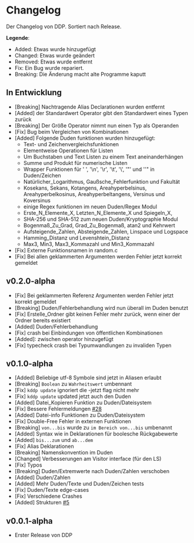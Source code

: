 # Changelog

Der Changelog von DDP. Sortiert nach Release.

**Legende**:
 - Added:    Etwas wurde hinzugefügt
 - Changed:  Etwas wurde geändert
 - Removed:  Etwas wurde entfernt
 - Fix:      Ein Bug wurde repariert.
 - Breaking: Die Änderung macht alte Programme kaputt

## In Entwicklung

- [Breaking] Nachtragende Alias Declarationen wurden entfernt
- [Added] der Standardwert Operator gibt den Standardwert eines Typen zurück
- [Breaking] Der Größe Operator nimmt nun einen Typ als Operanden
- [Fix] Bug beim Vergleichen von Kombinationen
- [Added] Folgende Duden funktionen wurden hinzugefügt:
  - Text- und Zeichenvergleichsfunktionen
  - Elementweise Operationen für Listen
  - Um Buchstaben und Text Listen zu einem Text aneinanderhängen
  - Summe und Produkt für numerische Listen
  - Wrapper Funktionen für ' ', '\n', '\r', '\t', '\\', '"' und '\'" in Duden/Zeichen 
  - Natürlicher_Logarithmus, Gaußsche_Fehlerfunktion und Fakultät
  - Kosekans, Sekans, Kotangens, Areahyperbelsinus, Areahyperbelkosinus, Areahyperbeltangens, Versinus und Koversinus
  - einige Regex funktionen im neuen Duden/Regex Modul 
  - Erste_N_Elemente_X, Letzten_N_Elemente_X und Spiegeln_X,
  - SHA-256 und SHA-512 zum neuen Duden/Kryptographie Modul
  - Bogenmaß_Zu_Grad, Grad_Zu_Bogenmaß, atan2 und Kehrwert
  - Aufsteigende_Zahlen, Absteigende_Zahlen, Linspace und Logspace
  - Hamming_Distanz und Levenshtein_Distanz
  - Max3, Min3, Max3_Kommazahl und Min3_Kommazahl
- [Fix] Externe Funktionsnamen in random.c
- [Fix] Bei allen geklammerten Argumenten werden Fehler jetzt korrekt gemeldet

## v0.2.0-alpha

- [Fix] Bei geklammerten Referenz Argumenten werden Fehler jetzt korrekt gemeldet
- [Breaking] Duden/Fehlerbehandlung wird nun überall im Duden benutzt
- [Fix] Erstelle_Ordner gibt keinen Fehler mehr zurück, wenn einer der Ordner bereits existiert
- [Added] Duden/Fehlerbehandlung
- [Fix] crash bei Einbindungen von öffentlichen Kombinationen
- [Added]: zwischen operator hinzugefügt
- [Fix] typecheck crash bei Typumwandlungen zu invaliden Typen

## v0.1.0-alpha

- [Added] Beliebige utf-8 Symbole sind jetzt in Aliasen erlaubt
- [Breaking] `Boolean` zu `Wahrheitswert` umbennant
- [Fix] `kddp update` ignoriert die -jetzt flag nicht mehr
- [Fix] `kddp update` updated jetzt auch den Duden
- [Added] Datei_Kopieren Funktion zu Duden/Dateisystem 
- [Fix] Bessere Fehlermeldungen [#28](https://github.com/DDP-Projekt/Kompilierer/pull/28)
- [Added] Datei-info Funktionen zu Duden/Dateisystem 
- [Fix] Double-Free Fehler in externen Funktionen
- [Breaking] `von...bis` wurde zu `im Bereich von...bis` umbenannt
- [Added] Syntax wie in Deklarationen für boolesche Rückgabewerte
- [Added] `bis...zum` und `ab...dem`
- [Fix] Alias Deklarationen
- [Breaking] Namenskonvention im Duden
- [Changed] Verbesserungen am Visitor interface (für den LS)
- [Fix] Typos
- [Breaking] Duden/Extremwerte nach Duden/Zahlen verschoben
- [Added] Duden/Zahlen
- [Added] Mehr Duden/Texte und Duden/Zeichen tests
- [Fix] Duden/Texte edge-cases
- [Fix] Verschiedene Crashes
- [Added] Strukturen [#5](https://github.com/DDP-Projekt/Kompilierer/issues/5)

## v0.0.1-alpha
- Erster Release von DDP
